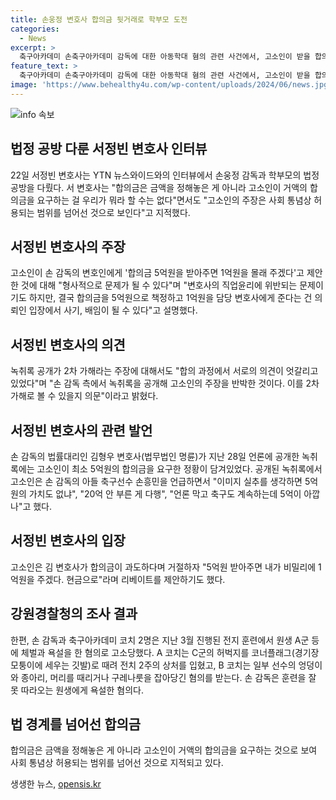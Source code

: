 ```yaml
---
title: 손웅정 변호사 합의금 뒷거래로 학부모 도전
categories:
  - News
excerpt: >
  축구아카데미 손축구아카데미 감독에 대한 아동학대 혐의 관련 사건에서, 고소인이 받을 합의금을 5억 요구하고 1억을 주겠다는 내용이 녹취록에 포착됐음. 이는 법조계에서 사회 통념을 벗어난 합의금으로 지적받았으며, 형사 처벌 가능성까지 제기됐음. 한편, 손 감독과 축구아카데미 코치들은 아동학대로 고소당한 상황. 22일, 변호사는 YTN 뉴스와이드와의 인터뷰에서 논란에 대해 녹취록 공개는 2차 가해가 아니라며 반박했으나, 의견이 엇갈리고 있음. 사건은 여전히 논란의 여지가 많은 상황이다.
feature_text: >
  축구아카데미 손축구아카데미 감독에 대한 아동학대 혐의 관련 사건에서, 고소인이 받을 합의금을 5억 요구하고 1억을 주겠다는 내용이 녹취록에 포착됐음. 이는 법조계에서 사회 통념을 벗어난 합의금으로 지적받았으며, 형사 처벌 가능성까지 제기됐음. 한편, 손 감독과 축구아카데미 코치들은 아동학대로 고소당한 상황. 22일, 변호사는 YTN 뉴스와이드와의 인터뷰에서 논란에 대해 녹취록 공개는 2차 가해가 아니라며 반박했으나, 의견이 엇갈리고 있음. 사건은 여전히 논란의 여지가 많은 상황이다.
image: 'https://www.behealthy4u.com/wp-content/uploads/2024/06/news.jpg'
---
```


<p><img src="https://www.behealthy4u.com/wp-content/uploads/2024/06/news.jpg" alt="info 속보" /></p>

<h2 data-ke-size="size26">법정 공방 다룬 서정빈 변호사 인터뷰</h2>

<p data-ke-size="size16">22일 서정빈 변호사는 YTN 뉴스와이드와의 인터뷰에서 손웅정 감독과 학부모의 법정 공방을 다뤘다. 서 변호사는 "합의금은 금액을 정해놓은 게 아니라 고소인이 거액의 합의금을 요구하는 걸 우리가 뭐라 할 수는 없다"면서도 "고소인의 주장은 사회 통념상 허용되는 범위를 넘어선 것으로 보인다"고 지적했다.</p>

<h2 data-ke-size="size26">서정빈 변호사의 주장</h2>

<p data-ke-size="size16">고소인이 손 감독의 변호인에게 '합의금 5억원을 받아주면 1억원을 몰래 주겠다'고 제안한 것에 대해 "형사적으로 문제가 될 수 있다"며 "변호사의 직업윤리에 위반되는 문제이기도 하지만, 결국 합의금을 5억원으로 책정하고 1억원을 담당 변호사에게 준다는 건 의뢰인 입장에서 사기, 배임이 될 수 있다"고 설명했다.</p>

<h2 data-ke-size="size26">서정빈 변호사의 의견</h2>

<p data-ke-size="size16">녹취록 공개가 2차 가해라는 주장에 대해서도 "합의 과정에서 서로의 의견이 엇갈리고 있었다"며 "손 감독 측에서 녹취록을 공개해 고소인의 주장을 반박한 것이다. 이를 2차 가해로 볼 수 있을지 의문"이라고 밝혔다.</p>

<h2 data-ke-size="size26">서정빈 변호사의 관련 발언</h2>

<p data-ke-size="size16">손 감독의 법률대리인 김형우 변호사(법무법인 명륜)가 지난 28일 언론에 공개한 녹취록에는 고소인이 최소 5억원의 합의금을 요구한 정황이 담겨있었다. 공개된 녹취록에서 고소인은 손 감독의 아들 축구선수 손흥민을 언급하면서 "이미지 실추를 생각하면 5억원의 가치도 없냐", "20억 안 부른 게 다행", "언론 막고 축구도 계속하는데 5억이 아깝나"고 했다. </p>

<h2 data-ke-size="size26">서정빈 변호사의 입장</h2>

<p data-ke-size="size16">고소인은 김 변호사가 합의금이 과도하다며 거절하자 "5억원 받아주면 내가 비밀리에 1억원을 주겠다. 현금으로"라며 리베이트를 제안하기도 했다. </p>

<h2 data-ke-size="size26">강원경찰청의 조사 결과</h2>

<p data-ke-size="size16">한편, 손 감독과 축구아카데미 코치 2명은 지난 3월 진행된 전지 훈련에서 원생 A군 등에 체벌과 욕설을 한 혐의로 고소당했다. A 코치는 C군의 허벅지를 코너플래그(경기장 모퉁이에 세우는 깃발)로 때려 전치 2주의 상처를 입혔고, B 코치는 일부 선수의 엉덩이와 종아리, 머리를 때리거나 구레나룻을 잡아당긴 혐의를 받는다. 손 감독은 훈련을 잘 못 따라오는 원생에게 욕설한 혐의다.</p>

<h2 data-ke-size="size26">법 경계를 넘어선 합의금</h2>

<p data-ke-size="size16">합의금은 금액을 정해놓은 게 아니라 고소인이 거액의 합의금을 요구하는 것으로 보여 사회 통념상 허용되는 범위를 넘어선 것으로 지적되고 있다.</p>
생생한 뉴스, <a href="https://opensis.kr" rel="dofollow">opensis.kr</a>


